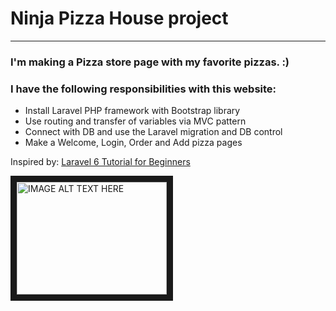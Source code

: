 # Ninja Pizza House project
---
### I'm making a Pizza store page with my favorite pizzas. :)
### I have the following responsibilities with this website:
- Install Laravel PHP framework with Bootstrap library
- Use routing and transfer of variables via MVC pattern
- Connect with DB and use the Laravel migration and DB control
- Make a Welcome, Login, Order and Add pizza pages

Inspired by: [Laravel 6 Tutorial for Beginners](https://www.youtube.com/playlist?list=PL4cUxeGkcC9hL6aCFKyagrT1RCfVN4w2Q "The Net Ninja - Laravel tutorial")

<a href="http://www.youtube.com/watch?feature=player_embedded&v=zckH4xalOns" target="_blank"><img src="http://img.youtube.com/vi/zckH4xalOns/0.jpg" alt="IMAGE ALT TEXT HERE" width="240" height="180" border="10" /></a>
